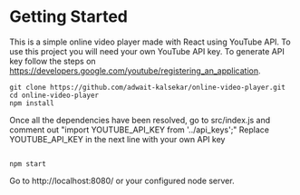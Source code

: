 # Getting Started

This is a simple online video player made with React using YouTube API.
To use this project you will need your own YouTube API key.
To generate API key follow the steps on https://developers.google.com/youtube/registering_an_application.

```
git clone https://github.com/adwait-kalsekar/online-video-player.git
cd online-video-player  
npm install

```
Once all the dependencies have been resolved, go to src/index.js and comment out "import YOUTUBE_API_KEY from '../api_keys';"
Replace YOUTUBE_API_KEY in the next line with your own API key

```

npm start

```
Go to http://localhost:8080/ or your configured node server.
